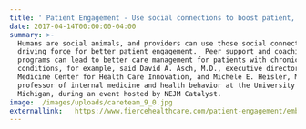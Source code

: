 ```yaml
---
title: ' Patient Engagement - Use social connections to boost patient, team engagement'
date: 2017-04-14T00:00:00-04:00
summary: >-
  Humans are social animals, and providers can use those social connections as a
  driving force for better patient engagement.  Peer support and coaching
  programs can lead to better care management for patients with chronic
  conditions, for example, said David A. Asch, M.D., executive director of Penn
  Medicine Center for Health Care Innovation, and Michele E. Heisler, M.D.,
  professor of internal medicine and health behavior at the University of
  Michigan, during an event hosted by NEJM Catalyst.
image:  /images/uploads/careteam_9_0.jpg
externallink:   https://www.fiercehealthcare.com/patient-engagement/embrace-social-connections-for-better-patient-clinical-team-engagement
---
```


